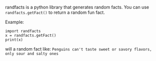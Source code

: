 randfacts is a python library that generates random facts. You can use ```randfacts.getFact()``` to return a random fun fact.

Example:
```
import randfacts
x = randfacts.getFact()
print(x)
```
will a random fact like:
```Penguins can't taste sweet or savory flavors, only sour and salty ones```
